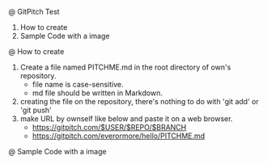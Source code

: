 @ GitPitch Test
1. How to create
2. Sample Code with a image

@ How to create
1. Create a file named PITCHME.md in the root directory of own's repository.
   * file name is case-sensitive.
   * md file should be written in Markdown.
2. creating the file on the repository, there's nothing to do with 'git add' or 'git push'
3. make URL by ownself like below and paste it on a web browser.
   * https://gitpitch.com/$USER/$REPO/$BRANCH
   * https://gitpitch.com/everormore/hello/PITCHME.md

@ Sample Code with a image
